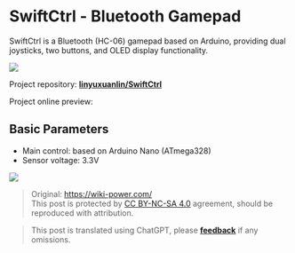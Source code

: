 # SwiftCtrl - Bluetooth Gamepad

SwiftCtrl is a Bluetooth (HC-06) gamepad based on Arduino, providing dual joysticks, two buttons, and OLED display functionality.

![](https://f004.backblazeb2.com/file/wiki-media/img/20200221145040.png)

Project repository: [**linyuxuanlin/SwiftCtrl**](https://github.com/linyuxuanlin/SwiftCtrl)

Project online preview:

<div class="altium-iframe-viewer">
  <div
    class="altium-ecad-viewer"
    data-project-src="https://github.com/linyuxuanlin/SwiftCtrl/raw/master/Hardware/SwiftCtrl.zip"
  ></div>
</div>

## Basic Parameters

- Main control: based on Arduino Nano (ATmega328)
- Sensor voltage: 3.3V

![](https://f004.backblazeb2.com/file/wiki-media/img/20200311182440.png)

> Original: <https://wiki-power.com/>  
> This post is protected by [CC BY-NC-SA 4.0](https://creativecommons.org/licenses/by/4.0/deed.en) agreement, should be reproduced with attribution.

> This post is translated using ChatGPT, please [**feedback**](https://github.com/linyuxuanlin/Wiki_MkDocs/issues/new) if any omissions.